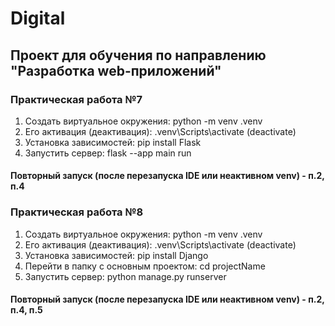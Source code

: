 # Digital
## Проект для обучения по направлению "Разработка web-приложений"

### Практическая работа №7
1. Создать виртуальное окружения: python -m venv .venv
2. Его активация (деактивация): .venv\Scripts\activate (deactivate)
3. Установка зависимостей: pip install Flask
4. Запустить сервер: flask --app main run
#### Повторный запуск (после перезапуска IDE или неактивном venv) - п.2, п.4

### Практическая работа №8
1. Создать виртуальное окружения: python -m venv .venv
2. Его активация (деактивация): .venv\Scripts\activate (deactivate)
3. Установка зависимостей: pip install Django
4. Перейти в папку с основным проектом: cd projectName
5. Запустить сервер: python manage.py runserver
#### Повторный запуск (после перезапуска IDE или неактивном venv) - п.2, п.4, п.5